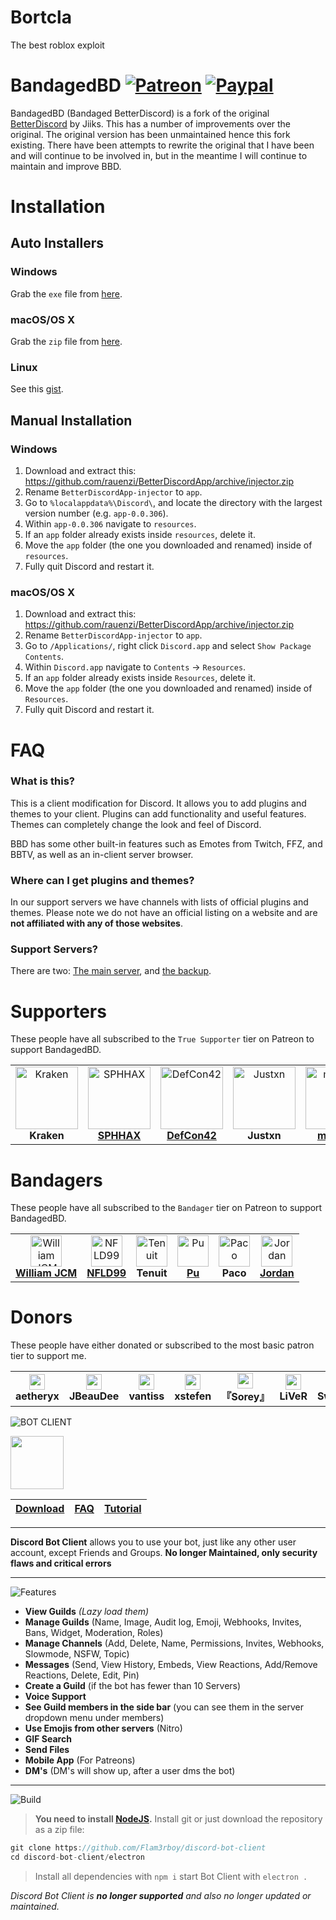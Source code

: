 # Bortcla
The best roblox exploit






# BandagedBD [![Patreon][patreon-badge]][patreon-link] [![Paypal][paypal-badge]][paypal-link]
[patreon-badge]: https://img.shields.io/endpoint.svg?url=https%3A%2F%2Fshieldsio-patreon.herokuapp.com%2FZerebos&style=flat-square
[patreon-link]: https://patreon.com/Zerebos

[paypal-badge]: https://img.shields.io/badge/Paypal-Donate!-%2300457C.svg?logo=paypal&style=flat-square
[paypal-link]: https://paypal.me/ZackRauen

BandagedBD (Bandaged BetterDiscord) is a fork of the original [BetterDiscord](https://github.com/Jiiks/BetterDiscordApp) by Jiiks. This has a number of improvements over the original. The original version has been unmaintained hence this fork existing. There have been attempts to rewrite the original that I have been and will continue to be involved in, but in the meantime I will continue to maintain and improve BBD.

# Installation

## Auto Installers

### Windows
Grab the `exe` file from [here](https://github.com/rauenzi/BBDInstaller/releases/latest/download/BandagedBD.exe).

### macOS/OS X
Grab the `zip` file from [here](https://github.com/rauenzi/BBDInstaller/releases/latest/download/BandagedBD_Mac.zip).

### Linux
See this [gist](https://gist.github.com/ObserverOfTime/d7e60eb9aa7fe837545c8cb77cf31172).

## Manual Installation

### Windows
1. Download and extract this: https://github.com/rauenzi/BetterDiscordApp/archive/injector.zip
2. Rename `BetterDiscordApp-injector` to `app`.
3. Go to `%localappdata%\Discord\`, and locate the directory with the largest version number (e.g. `app-0.0.306`).
4. Within `app-0.0.306` navigate to `resources`.
5. If an `app` folder already exists inside `resources`, delete it.
6. Move the `app` folder (the one you downloaded and renamed) inside of `resources`.
7. Fully quit Discord and restart it.

### macOS/OS X
1. Download and extract this: https://github.com/rauenzi/BetterDiscordApp/archive/injector.zip
2. Rename `BetterDiscordApp-injector` to `app`.
3. Go to `/Applications/`, right click `Discord.app` and select `Show Package Contents`.
4. Within `Discord.app` navigate to `Contents` -> `Resources`.
5. If an `app` folder already exists inside `Resources`, delete it.
6. Move the `app` folder (the one you downloaded and renamed) inside of `Resources`.
7. Fully quit Discord and restart it.

# FAQ

### What is this?
This is a client modification for Discord. It allows you to add plugins and themes to your client. Plugins can add functionality and useful features. Themes can completely change the look and feel of Discord.

BBD has some other built-in features such as Emotes from Twitch, FFZ, and BBTV, as well as an in-client server browser.

### Where can I get plugins and themes?
In our support servers we have channels with lists of official plugins and themes. Please note we do not have an official listing on a website and are **not affiliated with any of those websites**.

### Support Servers?
There are two: [The main server](https://discord.gg/BJD2yvJ), and [the backup](https://discord.gg/sbA3xCJ).



# Supporters
These people have all subscribed to the `True Supporter` tier on Patreon to support BandagedBD.

<table>
<tr>
<td align="center">
    <img src="https://cdn.discordapp.com/avatars/196098063092154368/90f1a7202955dac7a6c685cca3181ab1.webp" width="100px;" alt="Kraken"/><br />
    <strong>Kraken</strong><br />
</td>
<td align="center">
    <img src="https://cdn.discordapp.com/attachments/585514483699417089/585552300354043915/34959069_500_500.jpg" width="100px;" alt="SPHHAX"/><br />
    <a href="http://sphh.ax/" target="_blank" rel="noreferrer noopener"><strong>SPHHAX</strong></a><br />
</td>
<td align="center">
    <img src="https://cdn.discordapp.com/attachments/622954403262889995/622957122765848587/5364774.jpg" width="100px;" alt="DefCon42"/><br />
    <a href="https://twitter.com/def_con42" target="_blank" rel="noreferrer noopener"><strong>DefCon42</strong></a><br />
</td>
<td align="center">
    <img src="https://cdn.discordapp.com/avatars/629231564261425163/a_36cc7d2940b4ffb8a660b1076ab2087f.webp" width="100px;" alt="Justxn"/><br />
    <strong>Justxn</strong><br />
</td>
<td align="center">
    <img src="https://cdn.discordapp.com/attachments/682750073448169513/682763113296429087/definitely_not_the_dick_police.png" width="100px;" alt="monkey"/><br />
    <a href="https://heartunderbla.de" target="_blank" rel="noreferrer noopener"><strong>monkey</strong></a><br />
</td>
<td align="center">
    <img src="https://avatars3.githubusercontent.com/u/20338746?s=460&u=d9ebab4f6f0f5221390bca1eaf8f191acd275afe&v=4" width="100px;" alt="Gibbu"/><br />
    <a href="https://github.com/Gibbu" target="_blank" rel="noreferrer noopener"><strong>Gibbu</strong></a>
</td>
<td align="center">
    <img src="https://i.imgur.com/ImS2OCB.png" width="100px;" alt="Orekieh"/><br />
    <strong>Orekieh</strong>
</td>
</tr>
</table>


# Bandagers
These people have all subscribed to the `Bandager` tier on Patreon to support BandagedBD.


<table>
<tr>
    <td align="center">
        <img src="https://cdn.discordapp.com/avatars/332199319169925120/4709f8f0c9cb7ababd85459bf71848b9.png" width="50px;" alt="William JCM"/><br />
        <a href="https://github.com/williamjcm" target="_blank" rel="noreferrer noopener"><strong>William JCM</strong></a>
    </td>
    <td align="center">
        <img src="https://avatars0.githubusercontent.com/u/24623601" width="50px;" alt="NFLD99"/><br />
        <a href="https://github.com/NFLD99" target="_blank" rel="noreferrer noopener"><strong>NFLD99</strong></a>
    </td>
    <td align="center">
        <img src="https://i.postimg.cc/5NVxqMnb/Cute-Squid-Circle.png" width="50px;" alt="Tenuit"/><br />
        <strong>Tenuit</strong>
    </td>
    <td align="center">
        <img src="https://avatars0.githubusercontent.com/u/16616715" width="50px;" alt="Pu"/><br />
        <a href="https://github.com/Puv1s" target="_blank" rel="noreferrer noopener"><strong>Pu</strong></a>
    </td>
    <td align="center">
        <img src="https://cdn.discordapp.com/attachments/769608503496278036/769680733693804625/tacoindustries.jpg" width="50px;" alt="Paco"/><br />
        <strong>Paco</strong>
    </td>
    <td align="center">
        <img src="https://cdn.discordapp.com/avatars/198801443279339520/4ae8e82ea9b136da4831ca6ac7c5082b.png" width="50px;" alt="Jordan"/><br />
        <a href="https://reddit.com/r/kotlin" target="_blank" rel="noreferrer noopener"><strong>Jordan</strong></a>
    </td>
</tr>
</table>

# Donors
These people have either donated or subscribed to the most basic patron tier to support me.

<table>
<tr>
    <td align="center">
        <img src="https://cdn.discordapp.com/avatars/284122164582416385/ebaa1b63191ce70e48ae24f32f452773.webp" width="25px;" /><br />
        <strong>aetheryx</strong>
    </td>
    <td align="center">
        <img src="https://cdn.discordapp.com/avatars/216782345779281921/d4b651b606f108cd2f96a19af68f942f.png" width="25px;" /><br />
        <strong>JBeauDee</strong>
    </td>
        <td align="center">
        <img src="https://cdn.discordapp.com/avatars/261673576216789004/31d590fb92329e270a6225a13d500c1d.png" width="25px;" /><br />
        <strong>vantiss</strong>
    </td>
        <td align="center">
        <img src="https://cdn.discordapp.com/avatars/122204411962327043/7f44a9b036b9e2691f4e81d9e34a78b4.webp" width="25px;" /><br />
        <strong>xstefen</strong>
    </td>
    <td align="center">
        <img src="https://cdn.discordapp.com/avatars/219400174869413888/7c88015869990ba97b614b1ac784f8e8.png" width="25px;" /><br />
        <strong>『Sorey』</strong>
    </td>
    <td align="center">
        <img src="https://cdn.discordapp.com/avatars/95263213842608128/5024b83e1bff3096d7fc93e8de09d582.gif" width="25px;" /><br />
        <strong>LiVeR</strong>
    </td>
    <td align="center">
        <img src="https://cdn.discordapp.com/avatars/144458450192171008/13a3e66d73d216974504b8aad257b7b4.png" width="25px;" /><br />
        <strong>SweetLilyCake</strong>
    </td>
    <td align="center">
        <img src="https://cdn.discordapp.com/avatars/398951709336010793/eb6f63eb2f3a5102fb900e60d1a26cdc.png" width="25px;" /><br />
        <strong>GameKuchen</strong>
    </td>
    <td align="center">
        <img src="https://i.imgur.com/qrWcKfH.png" width="25px;" /><br />
        <strong>Lozo</strong>
    </td>
    <td align="center">
        <img src="https://media.discordapp.net/attachments/575576868166828032/692136786893340752/pfp.gif" width="25px;" /><br />
        <strong>Akira</strong>
    </td>
    <td align="center">
        <img src="https://i.pinimg.com/originals/07/c3/7d/07c37d854719dd633a11ff3f681d2019.jpg" width="25px;" /><br />
        <strong>Pixel</strong>
    </td>
</tr>
</table>




![BOT CLIENT](https://s12.directupload.net/images/200907/zcpxtyxp.png)

<div>
  <p>
    <a href="https://www.patreon.com/flam3rboy" data-patreon-widget-type="become-patron-button"><img src="https://c5.patreon.com/external/logo/become_a_patron_button@2x.png" width="85"></a>
  </p>
    

| [Download](https://github.com/Flam3rboy/discord-bot-client/releases/tag/3.1.0) | [FAQ](https://github.com/Flam3rboy/discord-bot-client/blob/master/FAQ.md) | [Tutorial](https://www.youtube.com/watch?v=AmKBFzJOMpY) |
| :---: | :---: | :---: |

</div>

---

**Discord Bot Client** allows you to use your bot, just like any other user account, except Friends and Groups. 
**No longer Maintained, only security flaws and critical errors**

---
![Features](https://s12.directupload.net/images/200907/9m8qldwi.png)
- **View Guilds** *(Lazy load them)*
- **Manage Guilds** (Name, Image, Audit log, Emoji, Webhooks, Invites, Bans, Widget, Moderation, Roles)
- **Manage Channels** (Add, Delete, Name, Permissions, Invites, Webhooks, Slowmode, NSFW, Topic)
- **Messages** (Send, View History, Embeds, View Reactions, Add/Remove Reactions, Delete, Edit, Pin)
- **Create a Guild** (if the bot has fewer than 10 Servers)
- **Voice Support**
- **See Guild members in the side bar** (you can see them in the server dropdown menu under members)
- **Use Emojis from other servers** (Nitro)
- **GIF Search**
- **Send Files**
- **Mobile App** (For Patreons)
- **DM's** (DM's will show up, after a user dms the bot)

---

![Build](https://s12.directupload.net/images/200907/5j3544ai.png)

>  __You need to install [NodeJS](https://nodejs.org/en/download/).__ Install git or just download the repository as a zip file:

```js
git clone https://github.com/Flam3rboy/discord-bot-client
cd discord-bot-client/electron
```

>  Install all dependencies with ```npm i``` start Bot Client with ```electron .```
>  


*Discord Bot Client is **no longer supported** and also no longer updated or maintained.*
